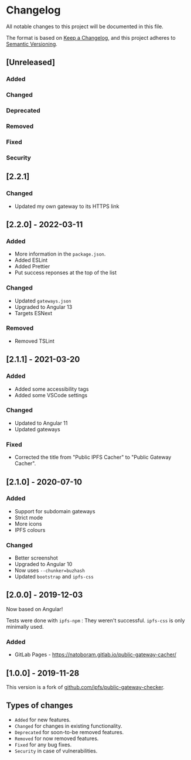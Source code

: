 # Changelog

All notable changes to this project will be documented in this file.

The format is based on [Keep a Changelog](https://keepachangelog.com/), and this project adheres to [Semantic Versioning](https://semver.org/).

## [Unreleased]

### Added

### Changed

### Deprecated

### Removed

### Fixed

### Security

## [2.2.1]

### Changed

- Updated my own gateway to its HTTPS link

## [2.2.0] - 2022-03-11

### Added

- More information in the `package.json`.
- Added ESLint
- Added Prettier
- Put success reponses at the top of the list

### Changed

- Updated `gateways.json`
- Upgraded to Angular 13
- Targets ESNext

### Removed

- Removed TSLint

## [2.1.1] - 2021-03-20

### Added

- Added some accessibility tags
- Added some VSCode settings

### Changed

- Updated to Angular 11
- Updated gateways

### Fixed

- Corrected the title from "Public IPFS Cacher" to "Public Gateway Cacher".

## [2.1.0] - 2020-07-10

### Added

- Support for subdomain gateways
- Strict mode
- More icons
- IPFS colours

### Changed

- Better screenshot
- Upgraded to Angular 10
- Now uses `--chunker=buzhash`
- Updated `bootstrap` and `ipfs-css`

## [2.0.0] - 2019-12-03

Now based on Angular!

Tests were done with `ipfs-npm` : They weren't successful. `ipfs-css` is only minimally used.

### Added

- GitLab Pages - <https://natoboram.gitlab.io/public-gateway-cacher/>

## [1.0.0] - 2019-11-28

This version is a fork of [github.com/ipfs/public-gateway-checker](https://github.com/ipfs/public-gateway-checker).

## Types of changes

- `Added` for new features.
- `Changed` for changes in existing functionality.
- `Deprecated` for soon-to-be removed features.
- `Removed` for now removed features.
- `Fixed` for any bug fixes.
- `Security` in case of vulnerabilities.
